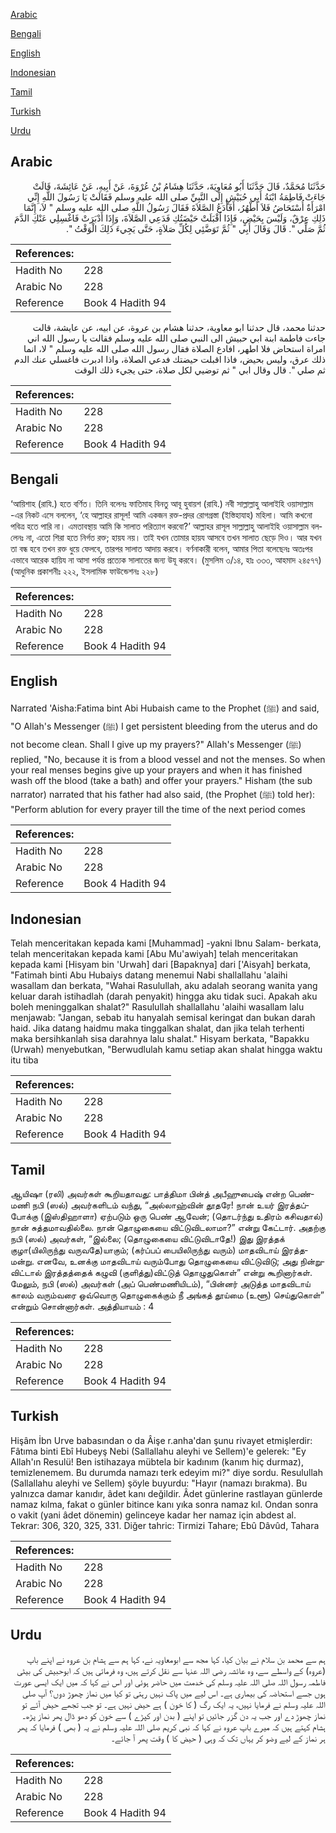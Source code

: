 [Arabic](#arabic)

[Bengali](#bengali)

[English](#english)

[Indonesian](#indonesian)

[Tamil](#tamil)

[Turkish](#turkish)

[Urdu](#urdu)

## Arabic


<div dir="rtl" lang="ar" style={{fontSize:'larger',backgroundColor:'#f8f9fa',padding:20}}>
حَدَّثَنَا مُحَمَّدٌ، قَالَ حَدَّثَنَا أَبُو مُعَاوِيَةَ، حَدَّثَنَا هِشَامُ بْنُ عُرْوَةَ، عَنْ أَبِيهِ، عَنْ عَائِشَةَ، قَالَتْ جَاءَتْ فَاطِمَةُ ابْنَةُ أَبِي حُبَيْشٍ إِلَى النَّبِيِّ صلى الله عليه وسلم فَقَالَتْ يَا رَسُولَ اللَّهِ إِنِّي امْرَأَةٌ أُسْتَحَاضُ فَلاَ أَطْهُرُ، أَفَأَدَعُ الصَّلاَةَ فَقَالَ رَسُولُ اللَّهِ صلى الله عليه وسلم ‏"‏ لاَ، إِنَّمَا ذَلِكِ عِرْقٌ، وَلَيْسَ بِحَيْضٍ، فَإِذَا أَقْبَلَتْ حَيْضَتُكِ فَدَعِي الصَّلاَةَ، وَإِذَا أَدْبَرَتْ فَاغْسِلِي عَنْكِ الدَّمَ ثُمَّ صَلِّي ‏"‏‏.‏ قَالَ وَقَالَ أَبِي ‏"‏ ثُمَّ تَوَضَّئِي لِكُلِّ صَلاَةٍ، حَتَّى يَجِيءَ ذَلِكَ الْوَقْتُ ‏"‏‏.‏
</div>
<div style={{backgroundColor:'#f8f9fa',padding:20, marginBottom: 10}}><table> <thead> <tr> <th>References:</th> <th></th> </tr> </thead> <tbody><tr><td>Hadith No</td><td>228</td></tr><tr><td>Arabic No</td><td>228</td></tr><tr><td>Reference</td><td>Book 4 Hadith 94</td></tr></tbody></table></div>


<div dir="rtl" lang="ar" style={{fontSize:'larger',backgroundColor:'#f8f9fa',padding:20}}>
حدثنا محمد، قال حدثنا ابو معاوية، حدثنا هشام بن عروة، عن ابيه، عن عايشة، قالت جاءت فاطمة ابنة ابي حبيش الى النبي صلى الله عليه وسلم فقالت يا رسول الله اني امراة استحاض فلا اطهر، افادع الصلاة فقال رسول الله صلى الله عليه وسلم " لا، انما ذلك عرق، وليس بحيض، فاذا اقبلت حيضتك فدعي الصلاة، واذا ادبرت فاغسلي عنك الدم ثم صلي ". قال وقال ابي " ثم توضيي لكل صلاة، حتى يجيء ذلك الوقت
</div>
<div style={{backgroundColor:'#f8f9fa',padding:20, marginBottom: 10}}><table> <thead> <tr> <th>References:</th> <th></th> </tr> </thead> <tbody><tr><td>Hadith No</td><td>228</td></tr><tr><td>Arabic No</td><td>228</td></tr><tr><td>Reference</td><td>Book 4 Hadith 94</td></tr></tbody></table></div>

## Bengali


<div dir="ltr" lang="bn" style={{fontSize:'larger',backgroundColor:'#f8f9fa',padding:20}}>
‘আয়িশাহ (রাযি.) হতে বর্ণিত। তিনি বলেনঃ ফাতিমাহ বিনতু আবূ হুবায়শ (রাযি.) নবী সাল্লাল্লাহু আলাইহি ওয়াসাল্লাম -এর নিকট এসে বললেন, ‘হে আল্লাহর রাসূল! আমি একজন রক্ত-প্রদর রোগগ্রস্তা (ইস্তিহাযাহ) মহিলা। আমি কখনো পবিত্র হতে পারি না। এমতাবস্থায় আমি কি সালাত পরিত্যাগ করবো?’ আল্লাহর রাসূল সাল্লাল্লাহু আলাইহি ওয়াসাল্লাম বললেনঃ না, এতো শিরা হতে নির্গত রক্ত; হায়য নয়। তাই যখন তোমার হায়য আসবে তখন সালাত ছেড়ে দিও। আর যখন তা বন্ধ হবে তখন রক্ত ধুয়ে ফেলবে, তারপর সালাত আদায় করবে। বর্ণনাকারী বলেন, আমার পিতা বলেছেনঃ অতঃপর এভাবে আরেক হায়িয না আসা পর্যন্ত প্রত্যেক সালাতের জন্য উযূ করবে। (মুসলিম ৩/১৪, হাঃ ৩৩৩, আহমাদ ২৪৫৭৭) (আধুনিক প্রকাশনীঃ ২২২, ইসলামিক ফাউন্ডেশনঃ ২২৮)
</div>
<div style={{backgroundColor:'#f8f9fa',padding:20, marginBottom: 10}}><table> <thead> <tr> <th>References:</th> <th></th> </tr> </thead> <tbody><tr><td>Hadith No</td><td>228</td></tr><tr><td>Arabic No</td><td>228</td></tr><tr><td>Reference</td><td>Book 4 Hadith 94</td></tr></tbody></table></div>

## English


<div dir="ltr" lang="en" style={{fontSize:'larger',backgroundColor:'#f8f9fa',padding:20}}>
Narrated 'Aisha:Fatima bint Abi Hubaish came to the Prophet (ﷺ) and said, "O Allah's Messenger (ﷺ) I get persistent bleeding from the uterus and do not become clean. Shall I give up my prayers?" Allah's Messenger (ﷺ) replied, "No, because it is from a blood vessel and not the menses. So when your real menses begins give up your prayers and when it has finished wash off the blood (take a bath) and offer your prayers." Hisham (the sub narrator) narrated that his father had also said, (the Prophet (ﷺ) told her): "Perform ablution for every prayer till the time of the next period comes
</div>
<div style={{backgroundColor:'#f8f9fa',padding:20, marginBottom: 10}}><table> <thead> <tr> <th>References:</th> <th></th> </tr> </thead> <tbody><tr><td>Hadith No</td><td>228</td></tr><tr><td>Arabic No</td><td>228</td></tr><tr><td>Reference</td><td>Book 4 Hadith 94</td></tr></tbody></table></div>

## Indonesian


<div dir="ltr" lang="id" style={{fontSize:'larger',backgroundColor:'#f8f9fa',padding:20}}>
Telah menceritakan kepada kami [Muhammad] -yakni Ibnu Salam- berkata, telah menceritakan kepada kami [Abu Mu'awiyah] telah menceritakan kepada kami [Hisyam bin 'Urwah] dari [Bapaknya] dari ['Aisyah] berkata, "Fatimah binti Abu Hubaiys datang menemui Nabi shallallahu 'alaihi wasallam dan berkata, "Wahai Rasulullah, aku adalah seorang wanita yang keluar darah istihadlah (darah penyakit) hingga aku tidak suci. Apakah aku boleh meninggalkan shalat?" Rasulullah shallallahu 'alaihi wasallam lalu menjawab: "Jangan, sebab itu hanyalah semisal keringat dan bukan darah haid. Jika datang haidmu maka tinggalkan shalat, dan jika telah terhenti maka bersihkanlah sisa darahnya lalu shalat." Hisyam berkata, "Bapakku (Urwah) menyebutkan, "Berwudlulah kamu setiap akan shalat hingga waktu itu tiba
</div>
<div style={{backgroundColor:'#f8f9fa',padding:20, marginBottom: 10}}><table> <thead> <tr> <th>References:</th> <th></th> </tr> </thead> <tbody><tr><td>Hadith No</td><td>228</td></tr><tr><td>Arabic No</td><td>228</td></tr><tr><td>Reference</td><td>Book 4 Hadith 94</td></tr></tbody></table></div>

## Tamil


<div dir="ltr" lang="ta" style={{fontSize:'larger',backgroundColor:'#f8f9fa',padding:20}}>
ஆயிஷா (ரலி) அவர்கள் கூறியதாவது: பாத்திமா பின்த் அபீஹுபைஷ் என்ற பெண்மணி நபி (ஸல்) அவர்களிடம் வந்து, “அல்லாஹ்வின் தூதரே! நான் உயர் இரத்தப்போக்கு (இஸ்திஹாளா) ஏற்படும் ஒரு பெண் ஆவேன்; (தொடர்ந்து உதிரம் கசிவதால்) நான் சுத்தமாவதில்லை. நான் தொழுகையை விட்டுவிடலாமா?” என்று கேட்டார். அதற்கு நபி (ஸல்) அவர்கள், “இல்லை; (தொழுகையை விட்டுவிடாதே!) இது இரத்தக் குழா(யிலிருந்து வருவதே)யாகும்; (கர்ப்பப் பையிலிருந்து வரும்) மாதவிடாய் இரத்தமன்று. எனவே, உனக்கு மாதவிடாய் வரும்போது தொழுகையை விட்டுவிடு; அது நின்றுவிட்டால் இரத்தத்தைக் கழுவி (குளித்து)விட்டுத் தொழுதுகொள்” என்று கூறினார்கள். மேலும், நபி (ஸல்) அவர்கள் (அப் பெண்மணியிடம்), “பின்னர் அடுத்த மாதவிடாய் காலம் வரும்வரை ஒவ்வொரு தொழுகைக்கும் நீ அங்கத் தூய்மை (உளூ) செய்துகொள்” என்றும் சொன்னார்கள். அத்தியாயம் : 4
</div>
<div style={{backgroundColor:'#f8f9fa',padding:20, marginBottom: 10}}><table> <thead> <tr> <th>References:</th> <th></th> </tr> </thead> <tbody><tr><td>Hadith No</td><td>228</td></tr><tr><td>Arabic No</td><td>228</td></tr><tr><td>Reference</td><td>Book 4 Hadith 94</td></tr></tbody></table></div>

## Turkish


<div dir="ltr" lang="tr" style={{fontSize:'larger',backgroundColor:'#f8f9fa',padding:20}}>
Hişâm İbn Urve babasından o da Âişe r.anha'dan şunu rivayet etmişlerdir: Fâtıma binti Ebî Hubeyş Nebi (Sallallahu aleyhi ve Sellem)'e gelerek: "Ey Allah'ın Resulü! Ben istihazaya mübtela bir kadınım (kanım hiç durmaz), temizlenemem. Bu durumda namazı terk edeyim mi?" diye sordu. Resulullah (Sallallahu aleyhi ve Sellem) şöyle buyurdu: "Hayır (namazı bırakma). Bu yalnızca damar kanıdır, âdet kanı değildir. Âdet günlerine rastlayan günlerde namaz kılma, fakat o günler bitince kanı yıka sonra namaz kıl. Ondan sonra o vakit (yani âdet dönemin) gelinceye kadar her namaz için abdest al. Tekrar: 306, 320, 325, 331. Diğer tahric: Tirmizi Tahare; Ebû Dâvûd, Tahara
</div>
<div style={{backgroundColor:'#f8f9fa',padding:20, marginBottom: 10}}><table> <thead> <tr> <th>References:</th> <th></th> </tr> </thead> <tbody><tr><td>Hadith No</td><td>228</td></tr><tr><td>Arabic No</td><td>228</td></tr><tr><td>Reference</td><td>Book 4 Hadith 94</td></tr></tbody></table></div>

## Urdu


<div dir="rtl" lang="ur" style={{fontSize:'larger',backgroundColor:'#f8f9fa',padding:20}}>
ہم سے محمد بن سلام نے بیان کیا، کہا مجھ سے ابومعاویہ نے، کہا ہم سے ہشام بن عروہ نے اپنے باپ (عروہ) کے واسطے سے، وہ عائشہ رضی اللہ عنہا سے نقل کرتے ہیں، وہ فرماتی ہیں کہ ابوحبیش کی بیٹی فاطمہ رسول اللہ صلی اللہ علیہ وسلم کی خدمت میں حاضر ہوئی اور اس نے کہا کہ میں ایک ایسی عورت ہوں جسے استحاضہ کی بیماری ہے۔ اس لیے میں پاک نہیں رہتی تو کیا میں نماز چھوڑ دوں؟ آپ صلی اللہ علیہ وسلم نے فرمایا نہیں، یہ ایک رگ ( کا خون ) ہے حیض نہیں ہے۔ تو جب تجھے حیض آئے تو نماز چھوڑ دے اور جب یہ دن گزر جائیں تو اپنے ( بدن اور کپڑے ) سے خون کو دھو ڈال پھر نماز پڑھ۔ ہشام کہتے ہیں کہ میرے باپ عروہ نے کہا کہ نبی کریم صلی اللہ علیہ وسلم نے یہ ( بھی ) فرمایا کہ پھر ہر نماز کے لیے وضو کر یہاں تک کہ وہی ( حیض کا ) وقت پھر آ جائے۔
</div>
<div style={{backgroundColor:'#f8f9fa',padding:20, marginBottom: 10}}><table> <thead> <tr> <th>References:</th> <th></th> </tr> </thead> <tbody><tr><td>Hadith No</td><td>228</td></tr><tr><td>Arabic No</td><td>228</td></tr><tr><td>Reference</td><td>Book 4 Hadith 94</td></tr></tbody></table></div>